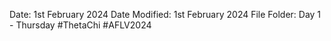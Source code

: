 Date: 1st February 2024
Date Modified: 1st February 2024
File Folder: Day 1 - Thursday
#ThetaChi #AFLV2024

# 

